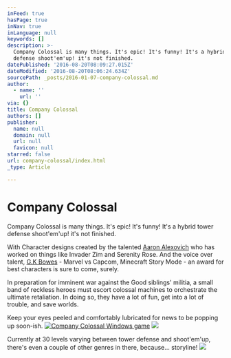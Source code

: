 ```yaml
---
inFeed: true
hasPage: true
inNav: true
inLanguage: null
keywords: []
description: >-
  Company Colossal is many things. It's epic! It's funny! It's a hybrid tower
  defense shoot'em'up! it's not finished.
datePublished: '2016-08-20T08:09:27.015Z'
dateModified: '2016-08-20T08:06:24.634Z'
sourcePath: _posts/2016-01-07-company-colossal.md
author:
  - name: ''
    url: ''
via: {}
title: Company Colossal
authors: []
publisher:
  name: null
  domain: null
  url: null
  favicon: null
starred: false
url: company-colossal/index.html
_type: Article

---
```

# Company Colossal

Company Colossal is many things. It's epic! It's funny! It's a hybrid tower defense shoot'em'up! it's not finished.

With Character designs created by the talented [Aaron Alexovich][0] who has worked on things like Invader Zim and Serenity Rose. And the voice over talent, [G.K Bowes][1] - Marvel vs Capcom, Minecraft Story Mode - an award for best characters is sure to come, surely.

In preparation for imminent war against the Good siblings' militia, a small band of reckless heroes must escort colossal machines to orchestrate the ultimate retaliation. In doing so, they have a lot of fun, get into a lot of trouble, and save worlds.

Keep your eyes peeled and comfortably lubricated for news to be popping up soon-ish.
[![Company Colossal Windows game](http://media.indiedb.com/images/global/indiedb_125x125.png)][2]
![](https://s3-us-west-2.amazonaws.com/the-grid-img/p/e2cb182a2b0727a20e61c3f9c80d0e3cdfacc2a4.png)

Currently at 30 levels varying between tower defense and shoot'em'up, there's even a couple of other genres in there, because... storyline!
![](https://the-grid-user-content.s3-us-west-2.amazonaws.com/468b1be7-4840-4059-bd33-03788d127ee4.jpg)

[0]: http://www.heartshapedskull.com/
[1]: http://www.gkbowes.com/
[2]: http://www.indiedb.com/games/company-colossal "Company Colossal Windows game"